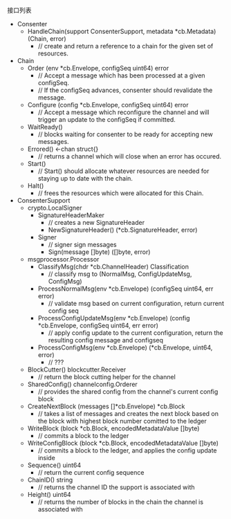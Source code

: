 


接口列表

* Consenter 
    * HandleChain(support ConsenterSupport, metadata *cb.Metadata) (Chain, error)
    	* // create and return a reference to a chain for the given set of resources.
* Chain
    * Order (env *cb.Envelope, configSeq uint64) error
    	* // Accept a message which has been processed at a given configSeq.
    	* // If the configSeq advances, consenter should revalidate the message.
    * Configure (config *cb.Envelope, configSeq uint64) error
    	* // Accept a message which reconfigure the channel and will trigger an update to the configSeq if committed.
    * WaitReady()
    	* // blocks waiting for consenter to be ready for accepting new messages.
    * Errored() <-chan struct{}
    	* // returns a channel which will close when an error has occured.
    * Start()
    	* // Start() should allocate whatever resources are needed for staying up to date with the chain.
    * Halt()
    	* // frees the resources which were allocated for this Chain.
* ConsenterSupport
    * crypto.LocalSigner
        * SignatureHeaderMaker
            * // creates a new SignatureHeader
            * NewSignatureHeader() (*cb.SignatureHeader, error)
        * Signer
            * // signer sign messages
            * Sign(message []byte) ([]byte, error)
    * msgprocessor.Processor
        * ClassifyMsg(chdr *cb.ChannelHeader) Classification
            * // classify msg to (NormalMsg, ConfigUpdateMsg, ConfigMsg)
        * ProcessNormalMsg(env *cb.Envelope) (configSeq uint64, err error)
            * // validate msg based on current configuration, return current config seq
        * ProcessConfigUpdateMsg(env *cb.Envelope) (config *cb.Envelope, configSeq uint64, err error)
            * // apply config update to the current configuration, return the resulting config message and configseq
        * ProcessConfigMsg(env *cb.Envelope) (*cb.Envelope, uint64, error)
            * // ???
    * BlockCutter() blockcutter.Receiver
        * // return the block cutting helper for the channel
    * SharedConfig() channelconfig.Orderer
        * // provides the shared config from the channel's current config block
    * CreateNextBlock (messages []*cb.Envelope) *cb.Block
        * // takes a list of messages and creates the next block based on the block with highest block number comitted to the ledger
    * WriteBlock (block *cb.Block, encodedMetadataValue []byte)
        * // commits a block to the ledger
    * WriteConfigBlock (block *cb.Block, encodedMetadataValue []byte)
        * // commits a block to the ledger, and applies the config update inside
    * Sequence() uint64
        * // return the current config sequence
    * ChainID() string
        * // returns the channel ID the support is associated with
    * Height() uint64
        * // returns the number of blocks in the chain the channel is associated with





